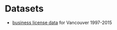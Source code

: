 # Datasets

- [business license data](http://data.vancouver.ca/datacatalogue/businessLicence.htm) for Vancouver 1997-2015
